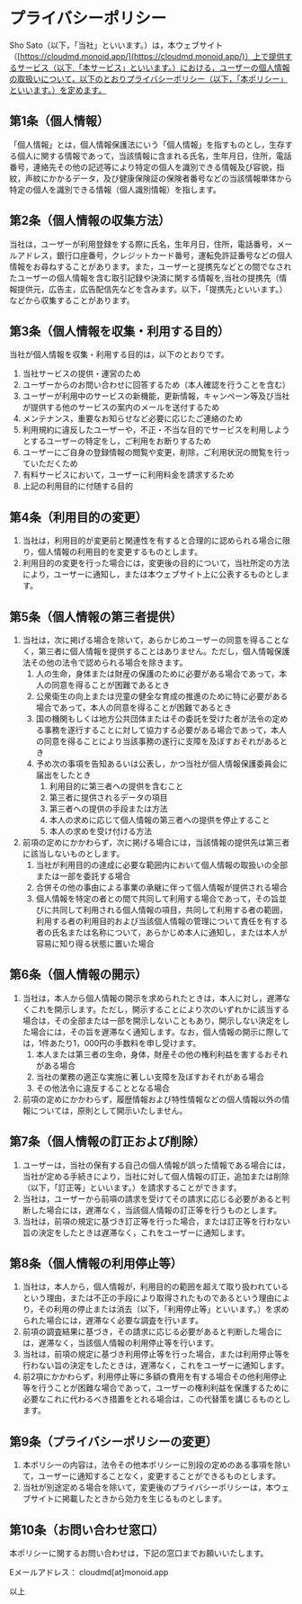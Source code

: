 # プライバシーポリシー

Sho Sato（以下，「当社」といいます。）は，本ウェブサイト（[https://cloudmd.monoid.app/](https://cloudmd.monoid.app/)）上で提供するサービス（以下,「本サービス」といいます。）における，ユーザーの個人情報の取扱いについて，以下のとおりプライバシーポリシー（以下，「本ポリシー」といいます。）を定めます。

第1条（個人情報）
-----------------

「個人情報」とは，個人情報保護法にいう「個人情報」を指すものとし，生存する個人に関する情報であって，当該情報に含まれる氏名，生年月日，住所，電話番号，連絡先その他の記述等により特定の個人を識別できる情報及び容貌，指紋，声紋にかかるデータ，及び健康保険証の保険者番号などの当該情報単体から特定の個人を識別できる情報（個人識別情報）を指します。

第2条（個人情報の収集方法）
---------------------------

当社は，ユーザーが利用登録をする際に氏名，生年月日，住所，電話番号，メールアドレス，銀行口座番号，クレジットカード番号，運転免許証番号などの個人情報をお尋ねすることがあります。また，ユーザーと提携先などとの間でなされたユーザーの個人情報を含む取引記録や決済に関する情報を,当社の提携先（情報提供元，広告主，広告配信先などを含みます。以下，｢提携先｣といいます。）などから収集することがあります。

第3条（個人情報を収集・利用する目的）
-------------------------------------

当社が個人情報を収集・利用する目的は，以下のとおりです。

1.  当社サービスの提供・運営のため
2.  ユーザーからのお問い合わせに回答するため（本人確認を行うことを含む）
3.  ユーザーが利用中のサービスの新機能，更新情報，キャンペーン等及び当社が提供する他のサービスの案内のメールを送付するため
4.  メンテナンス，重要なお知らせなど必要に応じたご連絡のため
5.  利用規約に違反したユーザーや，不正・不当な目的でサービスを利用しようとするユーザーの特定をし，ご利用をお断りするため
6.  ユーザーにご自身の登録情報の閲覧や変更，削除，ご利用状況の閲覧を行っていただくため
7.  有料サービスにおいて，ユーザーに利用料金を請求するため
8.  上記の利用目的に付随する目的

第4条（利用目的の変更）
-----------------------

1.  当社は，利用目的が変更前と関連性を有すると合理的に認められる場合に限り，個人情報の利用目的を変更するものとします。
2.  利用目的の変更を行った場合には，変更後の目的について，当社所定の方法により，ユーザーに通知し，または本ウェブサイト上に公表するものとします。

第5条（個人情報の第三者提供）
-----------------------------

1.  当社は，次に掲げる場合を除いて，あらかじめユーザーの同意を得ることなく，第三者に個人情報を提供することはありません。ただし，個人情報保護法その他の法令で認められる場合を除きます。
    1.  人の生命，身体または財産の保護のために必要がある場合であって，本人の同意を得ることが困難であるとき
    2.  公衆衛生の向上または児童の健全な育成の推進のために特に必要がある場合であって，本人の同意を得ることが困難であるとき
    3.  国の機関もしくは地方公共団体またはその委託を受けた者が法令の定める事務を遂行することに対して協力する必要がある場合であって，本人の同意を得ることにより当該事務の遂行に支障を及ぼすおそれがあるとき
    4.  予め次の事項を告知あるいは公表し，かつ当社が個人情報保護委員会に届出をしたとき
        1.  利用目的に第三者への提供を含むこと
        2.  第三者に提供されるデータの項目
        3.  第三者への提供の手段または方法
        4.  本人の求めに応じて個人情報の第三者への提供を停止すること
        5.  本人の求めを受け付ける方法
2.  前項の定めにかかわらず，次に掲げる場合には，当該情報の提供先は第三者に該当しないものとします。
    1.  当社が利用目的の達成に必要な範囲内において個人情報の取扱いの全部または一部を委託する場合
    2.  合併その他の事由による事業の承継に伴って個人情報が提供される場合
    3.  個人情報を特定の者との間で共同して利用する場合であって，その旨並びに共同して利用される個人情報の項目，共同して利用する者の範囲，利用する者の利用目的および当該個人情報の管理について責任を有する者の氏名または名称について，あらかじめ本人に通知し，または本人が容易に知り得る状態に置いた場合

第6条（個人情報の開示）
-----------------------

1.  当社は，本人から個人情報の開示を求められたときは，本人に対し，遅滞なくこれを開示します。ただし，開示することにより次のいずれかに該当する場合は，その全部または一部を開示しないこともあり，開示しない決定をした場合には，その旨を遅滞なく通知します。なお，個人情報の開示に際しては，1件あたり1，000円の手数料を申し受けます。
    1.  本人または第三者の生命，身体，財産その他の権利利益を害するおそれがある場合
    2.  当社の業務の適正な実施に著しい支障を及ぼすおそれがある場合
    3.  その他法令に違反することとなる場合
2.  前項の定めにかかわらず，履歴情報および特性情報などの個人情報以外の情報については，原則として開示いたしません。

第7条（個人情報の訂正および削除）
---------------------------------

1.  ユーザーは，当社の保有する自己の個人情報が誤った情報である場合には，当社が定める手続きにより，当社に対して個人情報の訂正，追加または削除（以下，「訂正等」といいます。）を請求することができます。
2.  当社は，ユーザーから前項の請求を受けてその請求に応じる必要があると判断した場合には，遅滞なく，当該個人情報の訂正等を行うものとします。
3.  当社は，前項の規定に基づき訂正等を行った場合，または訂正等を行わない旨の決定をしたときは遅滞なく，これをユーザーに通知します。

第8条（個人情報の利用停止等）
-----------------------------

1.  当社は，本人から，個人情報が，利用目的の範囲を超えて取り扱われているという理由，または不正の手段により取得されたものであるという理由により，その利用の停止または消去（以下，「利用停止等」といいます。）を求められた場合には，遅滞なく必要な調査を行います。
2.  前項の調査結果に基づき，その請求に応じる必要があると判断した場合には，遅滞なく，当該個人情報の利用停止等を行います。
3.  当社は，前項の規定に基づき利用停止等を行った場合，または利用停止等を行わない旨の決定をしたときは，遅滞なく，これをユーザーに通知します。
4.  前2項にかかわらず，利用停止等に多額の費用を有する場合その他利用停止等を行うことが困難な場合であって，ユーザーの権利利益を保護するために必要なこれに代わるべき措置をとれる場合は，この代替策を講じるものとします。

第9条（プライバシーポリシーの変更）
-----------------------------------

1.  本ポリシーの内容は，法令その他本ポリシーに別段の定めのある事項を除いて，ユーザーに通知することなく，変更することができるものとします。
2.  当社が別途定める場合を除いて，変更後のプライバシーポリシーは，本ウェブサイトに掲載したときから効力を生じるものとします。

第10条（お問い合わせ窓口）
--------------------------

本ポリシーに関するお問い合わせは，下記の窓口までお願いいたします。

Eメールアドレス： cloudmd\[at\]monoid.app

以上